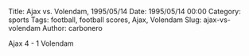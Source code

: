 Title: Ajax vs. Volendam, 1995/05/14
Date: 1995/05/14 00:00
Category: sports
Tags: football, football scores, Ajax, Volendam
Slug: ajax-vs-volendam
Author: carbonero


Ajax 4 - 1 Volendam
